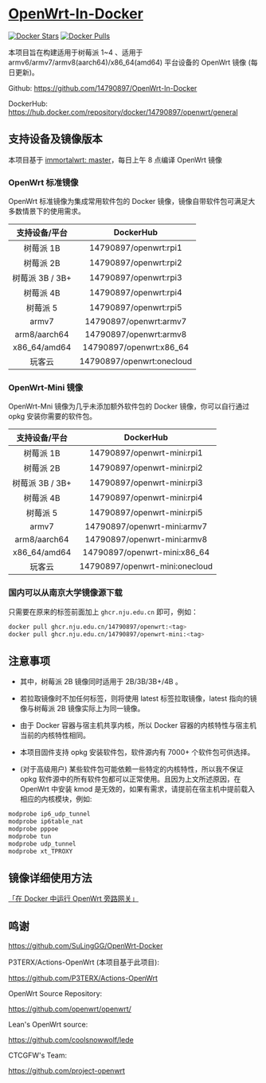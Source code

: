 # [OpenWrt-In-Docker](https://github.com/14790897/OpenWrt-In-Docker)

<!-- [![GitHub Stars](https://img.shields.io/github/stars/14790897/OpenWrt-Rpi-Docker.svg?style=flat-square&label=Stars&logo=github)](https://github.com/14790897/OpenWrt-Rpi-Docker/stargazers)
[![GitHub Forks](https://img.shields.io/github/forks/14790897/OpenWrt-Rpi-Docker.svg?style=flat-square&label=Forks&logo=github)](https://github.com/14790897/OpenWrt-Rpi-Docker/fork) -->

[![Docker Stars](https://img.shields.io/docker/stars/14790897/openwrt.svg?style=flat-square&label=Stars&logo=docker)](https://hub.docker.com/r/14790897/openwrt)
[![Docker Pulls](https://img.shields.io/docker/pulls/14790897/openwrt.svg?style=flat-square&label=Pulls&logo=docker&color=orange)](https://hub.docker.com/r/14790897/openwrt)

本项目旨在构建适用于树莓派 1~4 、适用于 armv6/armv7/armv8(aarch64)/x86_64(amd64) 平台设备的 OpenWrt 镜像 (每日更新)。

Github: <https://github.com/14790897/OpenWrt-In-Docker>

DockerHub: <https://hub.docker.com/repository/docker/14790897/openwrt/general>

## 支持设备及镜像版本

本项目基于 [immortalwrt: master](https://github.com/immortalwrt/immortalwrt/tree/master)，每日上午 8 点编译 OpenWrt 镜像

### OpenWrt 标准镜像

OpenWrt 标准镜像为集成常用软件包的 Docker 镜像，镜像自带软件包可满足大多数情景下的使用需求。

|  支持设备/平台  |         DockerHub         |
| :-------------: | :-----------------------: |
|    树莓派 1B    |   14790897/openwrt:rpi1   |
|    树莓派 2B    |   14790897/openwrt:rpi2   |
| 树莓派 3B / 3B+ |   14790897/openwrt:rpi3   |
|    树莓派 4B    |   14790897/openwrt:rpi4   |
|    树莓派 5     |   14790897/openwrt:rpi5   |
|      armv7      |  14790897/openwrt:armv7   |
|  arm8/aarch64   |  14790897/openwrt:armv8   |
|  x86_64/amd64   |  14790897/openwrt:x86_64  |
|     玩客云      | 14790897/openwrt:onecloud |

### OpenWrt-Mini 镜像

OpenWrt-Mni 镜像为几乎未添加额外软件包的 Docker 镜像，你可以自行通过 opkg 安装你需要的软件包。

|  支持设备/平台  |           DockerHub            |
| :-------------: | :----------------------------: |
|    树莓派 1B    |   14790897/openwrt-mini:rpi1   |
|    树莓派 2B    |   14790897/openwrt-mini:rpi2   |
| 树莓派 3B / 3B+ |   14790897/openwrt-mini:rpi3   |
|    树莓派 4B    |   14790897/openwrt-mini:rpi4   |
|    树莓派 5     |   14790897/openwrt-mini:rpi5   |
|      armv7      |  14790897/openwrt-mini:armv7   |
|  arm8/aarch64   |  14790897/openwrt-mini:armv8   |
|  x86_64/amd64   |  14790897/openwrt-mini:x86_64  |
|     玩客云      | 14790897/openwrt-mini:onecloud |

### 国内可以从南京大学镜像源下载

只需要在原来的标签前面加上 `ghcr.nju.edu.cn` 即可，例如：

```sh
docker pull ghcr.nju.edu.cn/14790897/openwrt:<tag>
docker pull ghcr.nju.edu.cn/14790897/openwrt-mini:<tag>
```

## 注意事项

- 其中，树莓派 2B 镜像同时适用于 2B/3B/3B+/4B 。
- 若拉取镜像时不加任何标签，则将使用 latest 标签拉取镜像，latest 指向的镜像与树莓派 2B 镜像实际上为同一镜像。

- 由于 Docker 容器与宿主机共享内核，所以 Docker 容器的内核特性与宿主机当前的内核特性相同。
- 本项目固件支持 opkg 安装软件包，软件源内有 7000+ 个软件包可供选择。
- (对于高级用户) 某些软件包可能依赖一些特定的内核特性，所以我不保证 opkg 软件源中的所有软件包都可以正常使用。且因为上文所述原因，在 OpenWrt 中安装 kmod 是无效的，如果有需求，请提前在宿主机中提前载入相应的内核模块，例如:

```sh
modprobe ip6_udp_tunnel
modprobe ip6table_nat
modprobe pppoe
modprobe tun
modprobe udp_tunnel
modprobe xt_TPROXY
```

## 镜像详细使用方法

[「在 Docker 中运行 OpenWrt 旁路网关」](./tutorial.md)

## 鸣谢

<https://github.com/SuLingGG/OpenWrt-Docker>

P3TERX/Actions-OpenWrt (本项目基于此项目):

<https://github.com/P3TERX/Actions-OpenWrt>

OpenWrt Source Repository:

<https://github.com/openwrt/openwrt/>

Lean's OpenWrt source:

<https://github.com/coolsnowwolf/lede>

CTCGFW's Team:

<https://github.com/project-openwrt>
